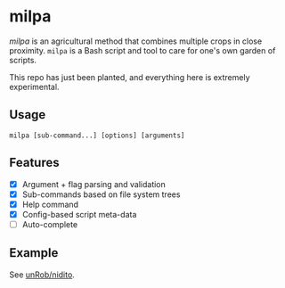 # milpa

_milpa_ is an agricultural method that combines multiple crops in close proximity. `milpa` is a Bash script and tool to care for one's own garden of scripts.

This repo has just been planted, and everything here is extremely experimental.

## Usage

`milpa [sub-command...] [options] [arguments]`

## Features

- [x] Argument + flag parsing and validation
- [x] Sub-commands based on file system trees
- [x] Help command
- [x] Config-based script meta-data
- [ ] Auto-complete

## Example

See [unRob/nidito](https://github.com/unRob/nidito).
